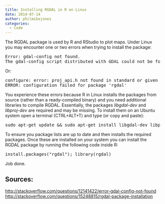 ```yaml
---
title: Installing RGDAL in R on Linux
date: 2014-07-14
author: philmikejones
categories:
  - Code
---
```


The RGDAL package is used by R and RStudio to plot maps. Under Linux you may encounter one or two errors when trying to install the package:

<pre class="brush: r; title: ; notranslate" title="">Error: gdal-config not found.
The gdal-config script distributed with GDAL could not be found.
</pre>

Or:

<pre class="brush: r; title: ; notranslate" title="">configure: error: proj_api.h not found in standard or given locations.
ERROR: configuration failed for package 'rgdal'
</pre>

You experience these errors because R in Linux installs the packages from source (rather than a ready-compiled binary) and you need additional libraries to compile RGDAL. Essentially, the packages <var>libgdal-dev</var> and <var>libproj-dev</var> are required and may be missing. To install them on an Ubuntu system open a terminal (CTRL+ALT+T) and type (or copy and paste):

<pre class="brush: r; title: ; notranslate" title="">sudo apt-get update && sudo apt-get install libgdal-dev libproj-dev
</pre>

To ensure you package lists are up to date and then installs the required packages. Once these are installed on your system you can install the RGDAL package by running the following code inside R:

<pre class="brush: r; title: ; notranslate" title="">install.packages("rgdal"); library(rgdal)
</pre>

Job done.

## Sources:

<http://stackoverflow.com/questions/12141422/error-gdal-config-not-found> <http://stackoverflow.com/questions/15248815/rgdal-package-installation>